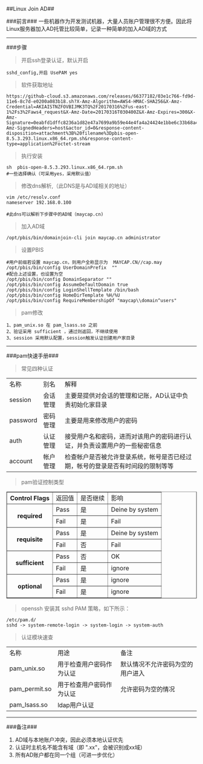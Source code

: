 ##Linux Join AD##

###前言###
一些机器作为开发测试机器，大量人员账户管理很不方便。因此将Linux服务器加入AD托管比较简单，记录一种简单的加入AD域的方式

***
###步骤

>开启ssh登录认证，默认开启

	sshd_config,开启 UsePAM yes

>软件获取地址

	https://github-cloud.s3.amazonaws.com/releases/66377182/03e1c766-fd9d-11e6-8c7d-e0200a083b18.sh?X-Amz-Algorithm=AWS4-HMAC-SHA256&X-Amz-Credential=AKIAISTNZFOVBIJMK3TQ%2F20170316%2Fus-east-1%2Fs3%2Faws4_request&X-Amz-Date=20170316T030400Z&X-Amz-Expires=300&X-Amz-Signature=0eabfd1dffc8236a1d82e47a7699a9b59e44e4fa4a24424e1bbe6c33b68a46a8&X-Amz-SignedHeaders=host&actor_id=0&response-content-disposition=attachment%3B%20filename%3Dpbis-open-8.5.3.293.linux.x86_64.rpm.sh&response-content-type=application%2Foctet-stream
	
>执行安装

	sh  pbis-open-8.5.3.293.linux.x86_64.rpm.sh
	#一些选择确认（可采用yes，采用默认值）

>修改dns解析,（此DNS是与AD域相关的地址）

	vim /etc/resolv.conf
	nameserver 192.168.0.100
	
	#此dns可以解析下步骤中的AD域（maycap.cn)
	
>加入AD域

	/opt/pbis/bin/domainjoin-cli join maycap.cn administrator

>设置PBIS

	#用户前缀若设置 maycap.cn，则用户全称显示为  MAYCAP.CN//cap.may
	/opt/pbis/bin/config UserDomainPrefix  ""
	#配合上述设置，也设置为空
	/opt/pbis/bin/config DomainSeparator ""
	/opt/pbis/bin/config AssumeDefaultDomain true
	/opt/pbis/bin/config LoginShellTemplate /bin/bash
	/opt/pbis/bin/config HomeDirTemplate %H/%U
	/opt/pbis/bin/config RequireMembershipOf "maycap\\domain^users"
	
>pam修改

	1、pam_unix.so 在 pam_lsass.so 之前
	2、验证采用 sufficient ，通过则返回，不继续使用
	3、session 采用默认配置，session触发认证创建用户家目录
	
***
###pam快速手册###

>常见四种认证
	
<table>
	<tr>
		<td>名称</td>
		<td>别名</td>
		<td>解释</td>	
	</tr>
	<tr>
		<td>session</td>
		<td>会话管理</td>
		<td>主要是提供对会话的管理和记账，AD认证中负责初始化家目录</td>
	</tr>
		<tr>
		<td>password</td>
		<td>密码管理</td>
		<td>主要是用来修改用户的密码</td>		
	</tr>
	<tr>
		<td>auth</td>
		<td>认证管理</td>
		<td>接受用户名和密码，进而对该用户的密码进行认证，并负责设置用户的一些秘密信息
</td>
	</tr>
	<tr>
		<td>account</td>
		<td>帐户管理</td>
		<td>检查帐户是否被允许登录系统，帐号是否已经过期，帐号的登录是否有时间段的限制等等</td>
	</tr>
</table>

>pam验证控制类型

<table border="1">
	<tr>
		<th>Control Flags</th>
		<td>返回值</td>
		<td>是否继续</td>
		<td>影响</td>
	</tr>
	<tr>
		<th rowspan="2">required</th>
		<td>Pass</td>
		<td>是</td>
		<td>Deine by system</td>
	</tr>
	<tr>
		<td>Fail</td>
		<td>是</td>
		<td>Fail</td>
	</tr>
		<tr>
		<th rowspan="2">requisite</th>
		<td>Pass</td>
		<td>是</td>
		<td>Deine by system</td>
	</tr>
	<tr>
		<td>Fail</td>
		<td>否</td>
		<td>Fail</td>
	</tr>
		<tr>
		<th rowspan="2">sufficient</th>
		<td>Pass</td>
		<td>否</td>
		<td>OK</td>
	</tr>
	<tr>
		<td>Fail</td>
		<td>是</td>
		<td>ignore</td>
	</tr>
		<tr>
		<th rowspan="2">optional</th>
		<td>Pass</td>
		<td>是</td>
		<td>ignore</td>
	</tr>
	<tr>
		<td>Fail</td>
		<td>是</td>
		<td>ignore</td>
	</tr>
</table>

>openssh 安装其 sshd PAM 策略，如下所示：

	/etc/pam.d/
	sshd -> system-remote-login -> system-login -> system-auth
	
> 认证模块速查

<table>
	<tr>
		<td>名称</td>
		<td>用途</td>
		<td>备注</td>	
	</tr>
	<tr>
		<td>pam_unix.so</td>
		<td>用于检查用户密码作为认证</td>
		<td>默认情况不允许密码为空的用户进入</td>
	</tr>
	<tr>
		<td>pam_permit.so</td>
		<td>用于检查用户密码作为认证</td>
		<td>允许密码为空的情况</td>		
	</tr>
	<tr>
		<td>pam_lsass.so</td>
		<td>ldap用户认证</td>
		<td></td>
	</tr>

</table>	

***
###备注###
1. AD域与本地账户冲突，因此必须本地认证优先
2. 认证时主机名不能含有域（即 ".xx"，会被识别成xx域）
3. 所有AD账户都在同一个组（可进一步优化）
